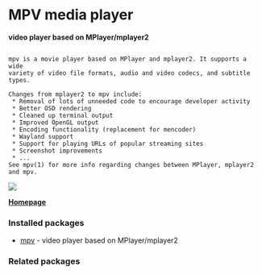 # MPV media player

__video player based on MPlayer/mplayer2__

```

mpv is a movie player based on MPlayer and mplayer2. It supports a wide
variety of video file formats, audio and video codecs, and subtitle types.

Changes from mplayer2 to mpv include:
 * Removal of lots of unneeded code to encourage developer activity
 * Better OSD rendering
 * Cleaned up terminal output
 * Improved OpenGL output
 * Encoding functionality (replacement for mencoder)
 * Wayland support
 * Support for playing URLs of popular streaming sites
 * Screenshot improvements
 * ...
See mpv(1) for more info regarding changes between MPlayer, mplayer2 and mpv.

```

[![](https://screenshots.debian.net/thumbnail/mpv/)](https://screenshots.debian.net/screenshot/mpv/)



**[Homepage](https://mpv.io/)**

### Installed packages

* [mpv](https://packages.debian.org/stretch/mpv) - video player based on MPlayer/mplayer2

### Related packages

<sub>  </sub>
